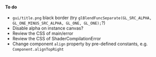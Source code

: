 #### To do

- `gui/title.png` black border (try `glBlendFuncSeparate(GL_SRC_ALPHA, GL_ONE_MINUS_SRC_ALPHA, GL_ONE, GL_ONE);`?)
- Disable alpha on instance canvas?
- Review the CSS of main/error
- Review the CSS of ShaderCompilationError
- Change component `align` property by pre-defined constants, e.g. `Component.alignTopRight`